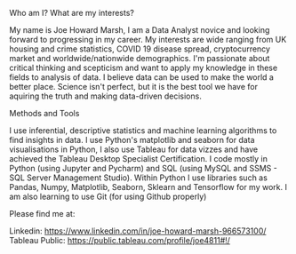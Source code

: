 Who am I? What are my interests?

My name is Joe Howard Marsh, I am a Data Analyst novice and looking forward to progressing in my career.
My interests are wide ranging from UK housing and crime statistics, COVID 19 disease spread, cryptocurrency market and worldwide/nationwide demographics.
I'm passionate about critical thinking and scepticism and want to apply my knowledge in these fields to analysis of data.
I believe data can be used to make the world a better place. Science isn't perfect, but it is the best tool we have for aquiring the truth and making data-driven decisions.


Methods and Tools

I use inferential, descriptive statistics and machine learning algorithms to find insights in data.
I use Python's matplotlib and seaborn for data visualisations in Python, I also use Tableau for data vizzes and have achieved the Tableau Desktop Specialist Certification.
I code mostly in Python (using Jupyter and Pycharm) and SQL (using MySQL and SSMS - SQL Server Management Studio).
Within Python I use libraries such as Pandas, Numpy, Matplotlib, Seaborn, Sklearn and Tensorflow for my work.
I am also learning to use Git (for using Github properly)

Please find me at:

Linkedin: https://www.linkedin.com/in/joe-howard-marsh-966573100/
Tableau Public: https://public.tableau.com/profile/joe4811#!/
